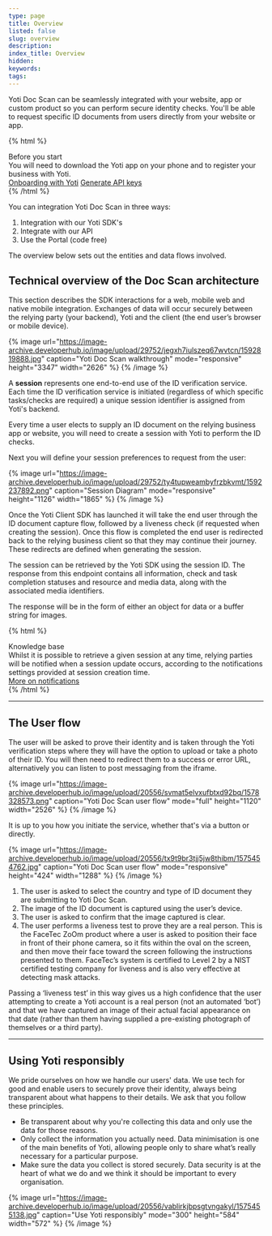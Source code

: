 ```yaml
---
type: page
title: Overview
listed: false
slug: overview
description: 
index_title: Overview
hidden: 
keywords: 
tags: 
---
```


Yoti Doc Scan can be seamlessly integrated with your website, app or custom product so you can perform secure identity checks.  You'll be able to request specific ID documents from users directly from your website or app.

{% html %}
<div class="alert-BYS">
   <div class="alert-title" id="BYS">
      Before you start
   </div>
   <div class="alert-text" >
      You will need to download the Yoti app on your phone and to register your business with Yoti.
   </div>
   <div class="alert-links"> 
      <a href="https://developers.yoti.com/yoti/getting-started-hub">Onboarding with Yoti</a>
      <a  target="_self" href="https://developers.yoti.com/yoti/generate-api-keys-hub"> Generate API keys </a>
   </div>
</div>
{% /html %}

You can integration Yoti Doc Scan in three ways:

1. Integration with our Yoti SDK's
2. Integrate with our API
3. Use the Portal (code free)

The overview below sets out the entities and data flows involved.

## Technical overview of the Doc Scan architecture

This section describes the SDK interactions for a web, mobile web and native mobile integration. Exchanges of data will occur securely between the relying party (your backend), Yoti and the client (the end user’s browser or mobile device).

{% image url="https://image-archive.developerhub.io/image/upload/29752/jegxh7iulszeq67wvtcn/1592819888.jpg" caption="Yoti Doc Scan walkthrough" mode="responsive" height="3347" width="2626" %}
{% /image %}

A **session** represents one end-to-end use of the ID verification service. Each time the ID verification service is initiated (regardless of which specific tasks/checks are required) a unique session identifier is assigned from Yoti's backend.

Every time a user elects to supply an ID document on the relying business app or website, you will need to create a session with Yoti to perform the ID checks. 

Next you will define your session preferences to request from the user:

{% image url="https://image-archive.developerhub.io/image/upload/29752/ty4tupweambyfrzbkvmt/1592237892.png" caption="Session Diagram" mode="responsive" height="1126" width="1865" %}
{% /image %}

Once the Yoti Client SDK has launched it will take the end user through the ID document capture flow, followed by a liveness check (if requested when creating the session). Once this flow is completed the end user is redirected back to the relying business client so that they may continue their journey. These redirects are defined when generating the session.

The session can be retrieved by the Yoti SDK using the session ID. The response from this endpoint contains all information, check and task completion statuses and resource and media data, along with the associated media identifiers.

The response will be in the form of either an object for data or a buffer string for images.

{% html %}
<div class="alert-know">
    <div class="alert-title" id="know">
        Knowledge base
    </div>
    <div class="alert-text">
        Whilst it is possible to retrieve a given session at any time, relying parties will be notified when a session update occurs, according to the notifications settings provided at session creation time.
    </div>
    <div class="alert-links"> 
       <a target="_self" href="https://developers.yoti.com/yoti-doc-scan/notifications">More on notifications</a> 
    </div>
</div>
{% /html %}

---

## The User flow

The user will be asked to prove their identity and is taken through the Yoti verification steps where they will have the option to upload or take a photo of their ID. You will then need to redirect them to a success or error URL, alternatively you can listen to post messaging from the iframe.

{% image url="https://image-archive.developerhub.io/image/upload/20556/svmat5elvxufbtxd92bq/1578328573.png" caption="Yoti Doc Scan user flow" mode="full" height="1120" width="2526" %}
{% /image %}

It is up to you how you initiate the service, whether that's via a button or directly.

{% image url="https://image-archive.developerhub.io/image/upload/20556/tx9t9br3tjj5jw8thibm/1575454762.jpg" caption="Yoti Doc Scan user flow" mode="responsive" height="424" width="1288" %}
{% /image %}

1. The  user is asked to select the country and type of ID document they are submitting to Yoti Doc Scan. 
2. The  image of the ID document is captured using the user’s device.
3. The user is asked to confirm that the image captured is clear.
4. The user performs a liveness test to prove they are a real person. This is the FaceTec ZoOm product where a user is asked to position  their face in front of their phone camera, so it fits within the oval on the screen, and then move their face toward the screen following the instructions presented to them. FaceTec’s system is certified to Level 2 by a NIST certified testing company for liveness and is also very effective at detecting mask attacks.

Passing a ‘liveness test’ in this way gives us a high confidence that the user attempting to create a Yoti account is a real person (not an automated ‘bot’) and that we have captured an image of their actual facial appearance on that date (rather than them having supplied a pre-existing photograph of themselves or a third party).

---

## Using Yoti responsibly

We pride ourselves on how we handle our users' data. We use tech for good and enable users to securely prove their identity, always being transparent about what happens to their details. We ask that you follow these principles.

- Be transparent about why you're collecting this data and only use the data for those reasons.
- Only collect the information you actually need. Data minimisation is one of the main benefits of Yoti, allowing people only to share what’s really necessary for a particular purpose.
- Make sure the data you collect is stored securely. Data security is at the heart of what we do and we think it should be important to every organisation.

{% image url="https://image-archive.developerhub.io/image/upload/20556/vablirkjbpsgtvngakyl/1575455138.jpg" caption="Use Yoti responsibly" mode="300" height="584" width="572" %}
{% /image %}